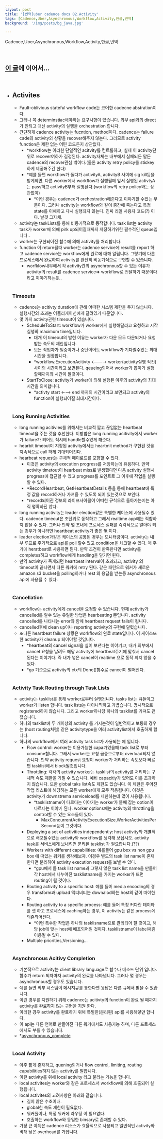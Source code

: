```yaml
---
layout: post
title: '[번역]uber cadence docs 02.Activity'
tags: [Cadence,Uber,Asynchronous,Workflow,Activity,한글,번역]
background: '/img/posts/bg_java.jpg'

---
```


Cadence,Uber,Asynchronous,Workflow,Activity,한글,번역

<br>

## [이 글](https://yenoss.github.io/2020/05/17/cadence-doc%EB%B2%88%EC%97%AD-fault-oblivious.html)에 이어서...

<br>

- ## Activites

  - Fault-oblivious stateful workflow code는  코어한 cadecne abstration이다.
  - 그러나 꼭 determinstiac해야하는 요구사항이 있습니다. 외부 api와의 direct가 안되고 대신 activity의 실행을 orchestration 합니다.
  - 간단하게 cadence activity는 fucntion, method이다. cadence는 failure cade의 activity의 상황을 recover해주지 않는다. 그러므로 activity function은 제한 없는 어떤 코드든지 상관없다. 
    - *workflow는 이러한 단일적인 acitvity를  컨트롤하고, 실제 이 activity단위로 recover여하가 결정된다.  activity자체는 내부에서 실패되든 말든 cadence의 recover관심 밖이다.(물론 activity  retry policy를 stickey 하게 제공해주긴 한다)
    - *예를 들면 workflow가 돌다가 activityA, activityB 사이에 sig kill등을 받게되면, 다른 worker에서 workflow가 실행될때 앞서 실행된 activtyA는 pass하고 activityB부터 실행된다.(workflow의  retry policy와는 상관없이) 
      - *이런 경우는  cadence가 orchestration해준다고 이야기할 수있는 부분이다. 그러나 activity는 workflow와 같이 중간에 죽는다고 특정 state를 이해하고 다시 실행되지 않는다. 진짜 리얼 사용자 코드(?) 이다. 날것 그자체.
  - activity는 taskLists를 통해 비동기적으로 동작합니다. task list는 activity task가 worker에 의해 pirk up되어질때까지  저장하기위한 필수적인 queue입니다 .
  - worker는 구현되어진 함수에 의해 activity를 처리합니다.
  - function 이 return될때 worker는 cadence service에 result를 report 하고 cadence service는 workflow에게 완료에 대해 알립니다. 그렇기에 다른 프로세스에서 완료하여 activity를 완전히 비동기식으로 구현할 수 있습니다. 
    - worfklow내부에서 각 activity간의 asynchronous할 수 있는 이유가 activity의 result를 cadence service⇒ workflow로 전달하기 때문이다 라고 이야기하는듯..

  <br>

  ### Timeouts

  - cadence는 acitivty duration에 관해 어떠한 시스템 제한을 두지 않습니다. 실행시간의 초과는 어플리케이션에게 달려있기 때문입니다.
  - 몇 가지  activity관련 timeout이 있습니다. 
    - ScheduleToStart: workflow가 worker에게 실행해달라고 요청하고 시작 실행의 maximum time입니다. 
      - 대개 이 timeout의 발현 이유는 worker가 다운 모두 다운되거나 요청 받는 속도의 제한입니다.
      - 모든 작업자가 일중이거나 중단이어도 workflow가 기다릴수있는 최대 시간을 권장합니다.
      - *workflow.ExecutionAcitivty  <———→ worker(activity실행 직전)사이의 시간이라고 보면된다. qeueing되어서 worker가 뽑아가 실행 할때까지의 시간이 될것이다.
    - StartToClose: activity가 worker에 의해 실행된 이후의 activity의 최대 시간을 의미합니다. 
      - *activty start ←——> end 까지의 시간이라고 보면되고 activity의 function이 실행되어질 최대시간이다.

  <br>

  ### Long Running Activities

  - long running acitivies를 위해서는 비교적 짧고 끊임없는 heartbeat timeout을 주는 것을 추천한다. 이방법은 long running acitivity에서 worker가 failure가 되어도 적시에 handle할수있게 해준다.
  - hearbit timeout이 지정된 activity에서는  heartmit method가 구현된 것을 지속적으로 call 하게  기대되어진다.
  - hearbeat request는 구체적 페이로드를 포함할 수 있다. 
    - 이것은 activity의 execution progress를 저장하는데 유용하다. 만약 activity timetout이 hearbeat miss로 발생했다면 다음 activity 실행시 progress에 접근할 수 있고 progress를 포인트로 그 이후에 작업을 실행 할 수 있다.
    - *RecordHeartbeat, GetHeartbeatDetails 등을 통해 heartbeat에 특정 값을 record하거나 가져올 수 있도록 되어 있는것으로 보인다.
    - *record되어진 정보의 라이프사이클이 어떠한 규칙으로 돌아가는지는 아직 명확하진 않다.
  - long running activity는 leader election같은 특별한 케이스에 사용될수 있다.  cadence timeout은 초단위로 동작하고 그래서 realtime app에는 적합하지 않을 수 있다. 그러나 만약 몇 초내에 프로세스 실패를 즉각적으로 알아야 되는 경우가 아니라면 heartbeat activity가 좋은 fit 이다.
  - leader election과같은 케이스의 공통된 경우는 모니터링이다. activity는 내부 루프로 주기적으로 api를 poll 할수 있고 condition을 체크할 수 있다. 매 주기에  heratbeat로 사용하면 된다. 만약 조건이 만족한다면 activity를 completes하고 workflow에게 handling을 맡기면 된다.
  - 만약 activity가 죽게되면  heartbeat interval이 초과되고, activity 의 timeout이 끝나면서 다른 워커에 retry 된다. 같은 패턴으로 워커가 새로운 amazon s3 bucket을 polling하거나 rest 의 응답을 받는등 asynchronous api에 사용될 수 있다.

  <br>

  ### Cancellation

  - workflow는 activity에게 cancel을 요청할 수 있습니다. 현재 activity가 cancelled를 알수 있는 유일한 방법은 hearbeating 뿐입니다. activity cancelled를 나타내는 error와 함께 heartbeat request fails이 됩니다.
  - cancelled후에 clean up이나 reporting activity의 구현에 달렸습니다.
  - 또다른 heartbeat failure 상황은 workflow의 완료 state입니다. 이 케이스또한 activity가  cleanup 되어야할 것입니다. 
    - *heartbeat의  cancel signal을 실어 보낸다는 이야기고, 내가 외부에서 cancel 요청을 날려도 해당 activity에 heartbeat주기에 맞춰서 cancel된다는 이야기다. 즉 내가 넣은 cancel이 realtime 으로 동작 되지 않을 수 있다.
    - *go 기준으로 activity의 ctx의 Done()함수로 cancel이 떨어진다.

  <br>

  ### Activity Task Routing through Task Lists

  - activity는 tasklist를 통해 worker로부터 실행됩니다. tasks list는 큐들이고 worker가 listen 합니다. task lists는 다이나믹하고 가볍습니다. 명시적으로 registered하지 않습니다. 그리고 worker하나당 하나의 tasklist를 가져도 괜찮습니다.
  - 하나의 tasklist에 두 개이상의  activity 를 가지는것이 일반적이고 보통의 경우는 (host routing처럼) 같은 activitytype을 여러 activitylist에서 호출하게 합니다.
  - 하나의 workflow에서 여러 activity task list가 사용되는 예 입니다. 
    - Flow control: worker는 이용가능한 capa가있을때  task list로 부터 consume합니다. 그래서 worker는 요청 급증으로부터 overload되지 않습니다. 만약 activity  request 요청이 worker가 처리하는 속도보다 빠르면  tasklist에서 block될것입니다.
    - Throttling: 각각의 activity worker는 tasklist의 activity를 처리하는 구체적 속도 제한을 가질 수 있습니다. 예비 capacitiy가 있어도 이를 초과하지 않습니다. 또한 global taks list속도 제한도 있습니다. 이 제한은 주어진 작업 리스트에 해당하는 모든 worker에게 모두 적용됩니다. 이것은 activity가 downstrema serviceload를 제한하는데 많이 사용됩니다. 
      - *tasklistname이 다르다는 이야기는 worker가 뜰때 잡는 option이 다르다는 이야기 된다. worker options에는 activity의  throttling을 control할 수 있는 요소들이 있다. 
        - MaxConcurrentActivityExecutionSize,WorkerActivitiesPerSecond등이 그것이다.
    - Deploying a set of activities independently:  host activity와 개별적으로 배포될수있는 activity와 workflow를 생각해 보십시오. activity task를 서비스에게 보내려면 분리된  tasklist 가 필요합니다.(??)
    - Workers with different capabilities: 예를들어 gpu box vs non gpu box 에 떠있는 워커를 생각해보자. 이경우 별도의 task list name이 존재한다면 분리하여 activity execution request를 보낼 수 있다. 
      - *gpu에서 돌 task list name과 그렇지 않은 task list name을 만들어 각 host에서 나누어진 tasklistname을 가지는 worker가 뜨면  routing이 될 것이다.
    - Routing activity to a specific host: 예를 들어 media encoding의 경우 transform과 upload 액티비티는 downalod하는 host의 같이 떠야한다.
    - Routing activity to a specific process: 예를 들어 특정 커다란 데이타를 셋 하고 프로세스에 caching하는 경우, 이 activity는 같은 process에 의존되어진다. 
      - *이런 특수한 작업은 하나의  tasklisname으로 관리되어 질 것이고, 해당 job에 맞는 host에 배포되어질 것이다. tasklistname이 label처럼 이용될 수 있다.
    - Multiple priorities,Versioning...

  

  <br>

  ### Asynchronous Acitivy Completion

  - 기본적으로  activity는 client library language로 함수나 메소드 단위 입니다.  함수가 return 되자마자  activity의 완료를 나타냅니다. 그러나 몇 경우는 asynchronous할 경우도 있습니다.
  - 예를 들면 외부 시스템이 메시지큐를 통한다면 응답은 다른 큐에서 받을 수  있습니다.
  - 이런 경우를 지원하기 위해 cadence는 acitivty의 function이 완료 될 때까지 activity를 완료하지 않는 구현을 지원 한다.
  - 이러한 경우  activity를 완료하기 위해 특별한(분리된) api를 사용해얗만 합니다.
  - 이 api는 다른 언어로 만들어진 다른 워커에서도 사용가능 하며, 다른 프로세스에서도 부를 수 있습니다.
  - *[asynchronous_complete](https://cadenceworkflow.io/docs/07_goclient/12_activity_async_completion)

  <br>

  ### Local Activity

  - 아주 짧게 존재하고, quening되거나 flow control, limiting, routing capabilities하지 않는  activity를 말합니다.
  - 이런 activity를 위해 local activity 라고 불리는 기능을 합니다.
  - local activites는 worker와 같은 프로세스서 workflow에 의해 호출되어 실행됩니다.
  - local activites의 고려사항은  아래와 같습니다. 
    - 길지 않은 수초이내.
    - global한 속도 제한이 필요없다.
    - 워커풀이나,  특정 워커에 라우팅 이 필요없다.
    - 호출하는 workflow와 동일한 binsary로 존재할 수 있다.
  - 가장 큰 이득은 cadence 리소스가 효율적으로 사용되고 일반적인 activity와 비해 낮은 overhead를 가집니다.

